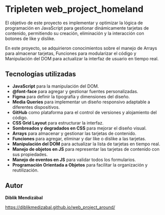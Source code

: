 # Tripleten web_project_homeland

El objetivo de este proyecto es implementar y optimizar la lógica de programación en JavaScript para gestionar dinámicamente tarjetas de contenido, permitiendo su creación, eliminación y la interacción con botones de like y dislike.

En este proyecto, se adquirieron conocimientos sobre el manejo de Arrays para almacenar tarjetas, Funciones para modularizar el código y Manipulación del DOM para actualizar la interfaz de usuario en tiempo real.

## Tecnologías utilizadas

- **JavaScript** para la manipulación del DOM.
- **@font-face** para agregar y gestionar fuentes personalizadas.
- **Figma** para definir la tipografía y dimensiones del diseño.
- **Media Queries** para implementar un diseño responsivo adaptable a diferentes dispositivos.
- **GitHub** como plataforma para el control de versiones y alojamiento del código.
- **CSS Grid Layout** para estructurar la interfaz.
- **Sombreados y degradados en CSS** para mejorar el diseño visual.
- **Arrays** para almacenar y gestionar las tarjetas de contenido.
- **Funciones** para agregar, eliminar y dar like o dislike a las tarjetas.
- **Manipulación del DOM** para actualizar la lista de tarjetas en tiempo real.
- **Manejo de objetos en JS** para representar las tarjetas de contenido con sus propiedades.
- **Manejo de eventos en JS** para validar todos los formularios.
- **Programación Orientada a Objetos** para facilitar la organización y reutilización.


## Autor

**Diblik  Mendizábal**

https://diblikmedizabal.github.io/web_project_around/
